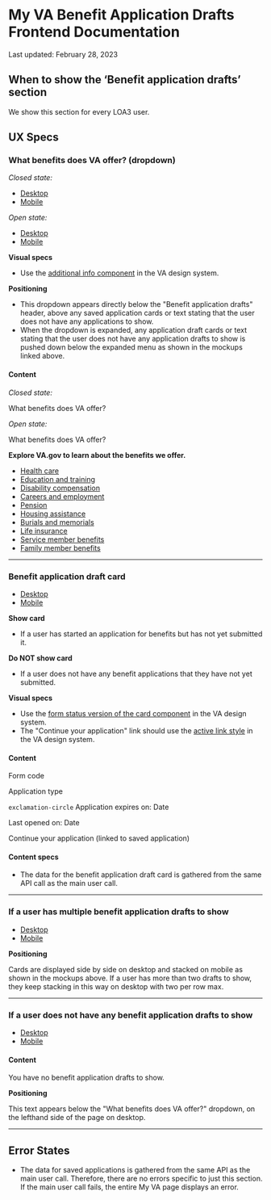 # My VA Benefit Application Drafts Frontend Documentation
Last updated: February 28, 2023

## When to show the ‘Benefit application drafts’ section
We show this section for every LOA3 user.

## UX Specs
### What benefits does VA offer? (dropdown)
*Closed state:*

- [Desktop](https://www.sketch.com/s/9b0e6efc-423a-4354-9db3-ab2083d566c9/a/uuid/B58922A6-13FB-4CF1-9DCB-F270B9DD2DC0)
- [Mobile](https://www.sketch.com/s/9b0e6efc-423a-4354-9db3-ab2083d566c9/a/uuid/28297FB0-D585-45CF-84CB-1935A09F74F3)

*Open state:*

- [Desktop](https://www.sketch.com/s/9b0e6efc-423a-4354-9db3-ab2083d566c9/a/uuid/C85D4811-EE36-4BC4-A128-91204CA032C0)
- [Mobile](https://www.sketch.com/s/9b0e6efc-423a-4354-9db3-ab2083d566c9/a/uuid/A4773221-DDEB-4512-A53B-75C191ECEF7E)

**Visual specs**

- Use the [additional info component](https://design.va.gov/storybook/?path=/docs/components-va-additional-info--default) in the VA design system.

**Positioning**

- This dropdown appears directly below the "Benefit application drafts" header, above any saved application cards or text stating that the user does not have any applications to show.
- When the dropdown is expanded, any application draft cards or text stating that the user does not have any application drafts to show is pushed down below the expanded menu as shown in the mockups linked above.

#### **Content**
*Closed state:*

What benefits does VA offer?

*Open state:*

What benefits does VA offer?

**Explore VA.gov to learn about the benefits we offer.**
- [Health care](https://va.gov/health-care/)
- [Education and training](https://va.gov/education/)
- [Disability compensation](https://va.gov/disability/)
- [Careers and employment](https://va.gov/careers-employment/)
- [Pension](https://va.gov/pension/)
- [Housing assistance](https://va.gov/housing-assistance/)
- [Burials and memorials](https://va.gov/burials-memorials/)
- [Life insurance](https://va.gov/life-insurance/)
- [Service member benefits](https://va.gov/service-member-benefits/)
- [Family member benefits](https://va.gov/family-member-benefits/)

---

### Benefit application draft card
- [Desktop](https://www.sketch.com/s/9b0e6efc-423a-4354-9db3-ab2083d566c9/a/uuid/8AB87684-AE2C-42F4-BC9D-60E4B26AE1BB)
- [Mobile](https://www.sketch.com/s/9b0e6efc-423a-4354-9db3-ab2083d566c9/a/uuid/28297FB0-D585-45CF-84CB-1935A09F74F3)

**Show card**

- If a user has started an application for benefits but has not yet submitted it.

**Do NOT show card**

- If a user does not have any benefit applications that they have not yet submitted.

**Visual specs**

- Use the [form status version of the card component](https://design.va.gov/components/card#form-status) in the VA design system.
- The "Continue your application" link should use the [active link style](https://design.va.gov/storybook/?path=/docs/components-va-link--default#active) in the VA design system.

#### **Content**

Form code

Application type

`exclamation-circle` Application expires on: Date

Last opened on: Date

Continue your application (linked to saved application)

#### **Content specs**

- The data for the benefit application draft card is gathered from the same API call as the main user call.

---

### If a user has multiple benefit application drafts to show

- [Desktop](https://www.sketch.com/s/9b0e6efc-423a-4354-9db3-ab2083d566c9/a/uuid/B58922A6-13FB-4CF1-9DCB-F270B9DD2DC0)
- [Mobile](https://www.sketch.com/s/9b0e6efc-423a-4354-9db3-ab2083d566c9/a/uuid/D5EA049B-1179-4824-9F30-80920CE5EF1E)

**Positioning**

Cards are displayed side by side on desktop and stacked on mobile as shown in the mockups above. If a user has more than two drafts to show, they keep stacking in this way on desktop with two per row max.

---

### If a user does not have any benefit application drafts to show

- [Desktop](https://www.sketch.com/s/9b0e6efc-423a-4354-9db3-ab2083d566c9/a/uuid/10A09E21-70D7-4606-9E8A-1EBB31AE8EC9)
- [Mobile](https://www.sketch.com/s/9b0e6efc-423a-4354-9db3-ab2083d566c9/a/uuid/C7F1D33D-5400-41CE-8F6D-78F43105AE91)

#### **Content**

You have no benefit application drafts to show.

**Positioning**

This text appears below the "What benefits does VA offer?" dropdown, on the lefthand side of the page on desktop.

---

## Error States

- The data for saved applications is gathered from the same API as the main user call. Therefore, there are no errors specific to just this section. If the main user call fails, the entire My VA page displays an error.
